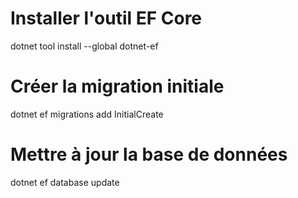 # Installer l'outil EF Core
dotnet tool install --global dotnet-ef

# Créer la migration initiale
dotnet ef migrations add InitialCreate

# Mettre à jour la base de données
dotnet ef database update
